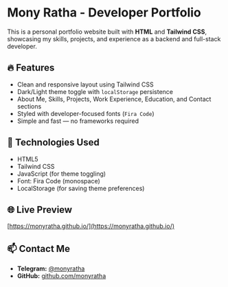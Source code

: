 # Mony Ratha - Developer Portfolio

This is a personal portfolio website built with **HTML** and **Tailwind CSS**, showcasing my skills, projects, and experience as a backend and full-stack developer.

## 🔥 Features

- Clean and responsive layout using Tailwind CSS
- Dark/Light theme toggle with `localStorage` persistence
- About Me, Skills, Projects, Work Experience, Education, and Contact sections
- Styled with developer-focused fonts (`Fira Code`)
- Simple and fast — no frameworks required

## 🧠 Technologies Used

- HTML5
- Tailwind CSS
- JavaScript (for theme toggling)
- Font: Fira Code (monospace)
- LocalStorage (for saving theme preferences)

## 🌐 Live Preview
[https://monyratha.github.io/](https://monyratha.github.io/)

## 📫 Contact Me

- **Telegram:** [@monyratha](https://t.me/monyratha)
- **GitHub:** [github.com/monyratha](https://github.com/monyratha)
